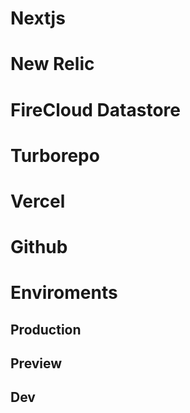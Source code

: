 # Nextjs

# New Relic

# FireCloud Datastore

# Turborepo

# Vercel

# Github

# Enviroments

## Production

## Preview

## Dev

